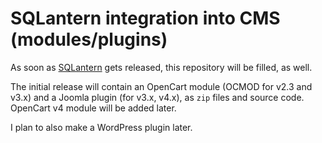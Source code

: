 # SQLantern integration into CMS (modules/plugins)

As soon as [SQLantern](https://github.com/nekto-kotik/sqlantern) gets released, this repository will be filled, as well.

The initial release will contain an OpenCart module (OCMOD for v2.3 and v3.x) and a Joomla plugin (for v3.x, v4.x), as `zip` files and source code.
OpenCart v4 module will be added later.

I plan to also make a WordPress plugin later.
